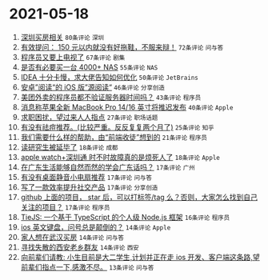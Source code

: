 # 2021-05-18

1. [深圳买房相关](https://www.v2ex.com/t/777673) `80条评论` `深圳`
1. [有效提问： 150 元以内就没有好拖鞋，不服来辩！](https://www.v2ex.com/t/777689) `72条评论` `问与答`
1. [程序员又要上电视了](https://www.v2ex.com/t/777581) `67条评论` `剧集`
1. [是否有必要买一台 4000+ NAS](https://www.v2ex.com/t/777677) `55条评论` `NAS`
1. [IDEA 十分卡慢，求大佬告知如何优化](https://www.v2ex.com/t/777670) `50条评论` `JetBrains`
1. [安卓”阅读“的 iOS 版”源阅读“](https://www.v2ex.com/t/777592) `46条评论` `分享创造`
1. [美团外卖的程序员都不验证服务器时间吗？](https://www.v2ex.com/t/777611) `43条评论` `程序员`
1. [消息称苹果全新 MacBook Pro 14/16 英寸将推迟发布](https://www.v2ex.com/t/777633) `40条评论` `Apple`
1. [求职困扰，望过来人人指点](https://www.v2ex.com/t/777726) `27条评论` `职场话题`
1. [有没有祛痘推荐。(比较严重。反反复复两个月了)](https://www.v2ex.com/t/777734) `25条评论` `知乎`
1. [我们需要什么样的帮助，由“前端收徒”想到的](https://www.v2ex.com/t/777722) `21条评论` `程序员`
1. [读研究生被延毕了](https://www.v2ex.com/t/777735) `18条评论` `成都`
1. [apple watch+深圳通 时不时故障真的是烦死人了](https://www.v2ex.com/t/777575) `18条评论` `Apple`
1. [在广东生活能够自然而然的学会广东话吗？](https://www.v2ex.com/t/777754) `17条评论` `广州`
1. [有没有桌面静音小电扇推荐](https://www.v2ex.com/t/777662) `17条评论` `问与答`
1. [写了一款效率提升社交产品](https://www.v2ex.com/t/777651) `17条评论` `分享创造`
1. [github 上面的项目， star 后，可以打标签/tag 么？否则，大家怎么找到自己关注的项目？](https://www.v2ex.com/t/777636) `17条评论` `程序员`
1. [TieJS: 一个基于 TypeScript 的个人级 Node.js 框架](https://www.v2ex.com/t/777644) `16条评论` `程序员`
1. [ios 英文键盘，问号总是颠倒的？](https://www.v2ex.com/t/777733) `14条评论` `Apple`
1. [家人想在武汉买房](https://www.v2ex.com/t/777712) `14条评论` `问与答`
1. [寻找失散的西安老乡群友](https://www.v2ex.com/t/777659) `14条评论` `西安`
1. [向前辈们请教: 小生目前是大二学生,计划并正在走 ios 开发、客户端这条路,望前辈们指点一下,感激不尽。](https://www.v2ex.com/t/777748) `13条评论` `问与答`
